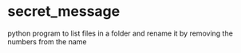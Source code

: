 # secret_message
python program to list files in a folder and rename it by removing the numbers from the name
